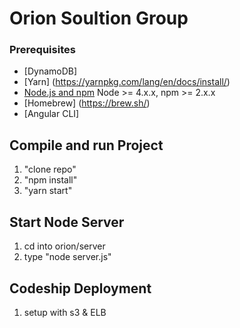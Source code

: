 # Orion Soultion Group


### Prerequisites

- [DynamoDB]
- [Yarn] (https://yarnpkg.com/lang/en/docs/install/)
- [Node.js and npm](nodejs.org) Node >= 4.x.x, npm >= 2.x.x
- [Homebrew] (https://brew.sh/)
- [Angular CLI]



## Compile and run Project
1. "clone repo"
2. "npm install"
3. "yarn start"

## Start Node Server
1. cd into orion/server
2. type "node server.js"

## Codeship Deployment 
1. setup with s3 & ELB

